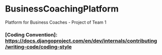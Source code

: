 # BusinessCoachingPlatform
Platform for Business Coaches - Project of Team 1 

### [Coding Convention]: https://docs.djangoproject.com/en/dev/internals/contributing/writing-code/coding-style
